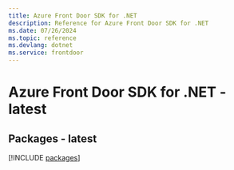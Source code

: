 ```yaml
---
title: Azure Front Door SDK for .NET
description: Reference for Azure Front Door SDK for .NET
ms.date: 07/26/2024
ms.topic: reference
ms.devlang: dotnet
ms.service: frontdoor
---
```

# Azure Front Door SDK for .NET - latest
## Packages - latest
[!INCLUDE [packages](front-door-index.md)]